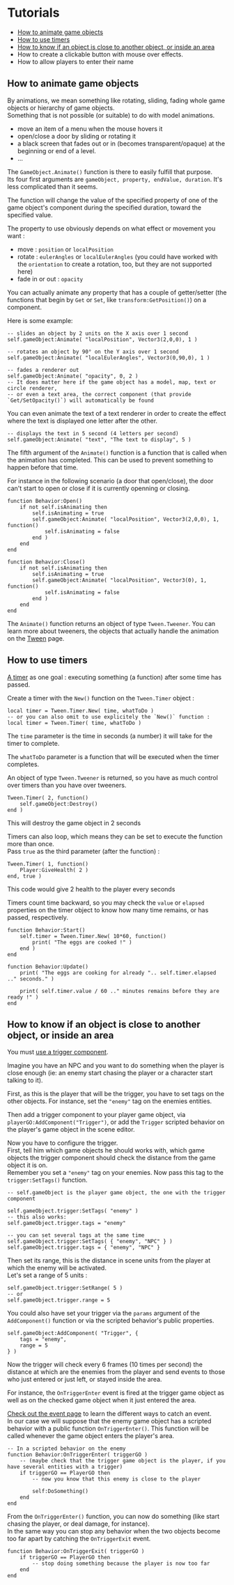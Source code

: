 # Tutorials

- [How to animate game objects](#animate-game-objects)
- [How to use timers](#timer)
- [How to know if an object is close to another object, or inside an area](#trigger)
- How to create a clickable button with mouse over effects.
- How to allow players to enter their name

<a name="animate-game-objects"></a>
## How to animate game objects

By animations, we mean something like rotating, sliding, fading whole game objects or hierarchy of game objects.  
Something that is not possible (or suitable) to do with model animations.

- move an item of a menu when the mouse hovers it
- open/close a door by sliding or rotating it
- a black screen that fades out or in (becomes transparent/opaque) at the beginning or end of a level.
- ...

The `GameObject.Animate()` function is there to easily fulfill that purpose.  
Its four first arguments are `gameObject, property, endValue, duration`. It's less complicated than it seems.

The function will change the value of the specified property of one of the game object's component during the specified duration, toward the specified value.

The property to use obviously depends on what effect or movement you want :

- move : `position` or `localPosition`
- rotate : `eulerAngles` or `localEulerAngles` (you could have worked with the `orientation` to create a rotation, too, but they are not supported here)
- fade in or out : `opacity`

You can actually animate any property that has a couple of getter/setter (the functions that begin by `Get` or `Set`, like `transform:GetPosition()`) on a component.

Here is some example:
    
    -- slides an object by 2 units on the X axis over 1 second
    self.gameObject:Animate( "localPosition", Vector3(2,0,0), 1 )

    -- rotates an object by 90° on the Y axis over 1 second  
    self.gameObject:Animate( "localEulerAngles", Vector3(0,90,0), 1 )
    
    -- fades a renderer out
    self.gameObject:Animate( "opacity", 0, 2 )
    -- It does matter here if the game object has a model, map, text or circle renderer,
    -- or even a text area, the correct component (that provide `Get/SetOpacity()`) will automatically be found

You can even animate the text of a text renderer in order to create the effect where the text is displayed one letter after the other.

    -- displays the text in 5 second (4 letters per second)
    self.gameObject:Animate( "text", "The text to display", 5 )

The fifth argument of the `Animate()` function is a function that is called when the animation has completed. This can be used to prevent something to happen before that time.

For instance in the following scenario (a door that open/close), the door can't start to open or close if it is currently openning or closing.

    function Behavior:Open()
        if not self.isAnimating then
            self.isAnimating = true
            self.gameObject:Animate( "localPosition", Vector3(2,0,0), 1, function() 
                self.isAnimating = false
            end )
        end
    end

    function Behavior:Close()
        if not self.isAnimating then
            self.isAnimating = true
            self.gameObject:Animate( "localPosition", Vector3(0), 1, function() 
                self.isAnimating = false
            end )
        end
    end


The `Animate()` function returns an object of type `Tween.Tweener`. You can learn more about tweeners, the objects that actually handle the animation on the [Tween](tween#tweener) page.


<a name="timer"></a>
## How to use timers

[A timer](tween#timer) as one goal : executing something (a function) after some time has passed.

Create a timer with the `New()` function on the `Tween.Timer` object :

    local timer = Tween.Timer.New( time, whatToDo )
    -- or you can also omit to use explicitely the `New()` function :
    local timer = Tween.Timer( time, whatToDo )

The `time` parameter is the time in seconds (a number) it will take for the timer to complete.

The `whatToDo` parameter is a function that will be executed when the timer completes.

An object of type `Tween.Tweener` is returned, so you have as much control over timers than you have over tweeners.

    Tween.Timer( 2, function()
        self.gameObject:Destroy()
    end )

This will destroy the game object in 2 seconds

Timers can also loop, which means they can be set to execute the function more than once.  
Pass `true` as the third parameter (after the function) :

    Tween.Timer( 1, function()
        Player:GiveHealth( 2 )
    end, true )

This code would give 2 health to the player every seconds

Timers count time backward, so you may check the `value` or `elapsed` properties on the timer object to know how many time remains, or has passed, respectively.
    
    function Behavior:Start()
        self.timer = Tween.Timer.New( 10*60, function()
            print( "The eggs are cooked !" )
        end )
    end

    function Behavior:Update()
        print( "The eggs are cooking for already ".. self.timer.elapsed .." seconds." )

        print( self.timer.value / 60 .." minutes remains before they are ready !" )
    end


<a name="trigger"></a>
## How to know if an object is close to another object, or inside an area

You must [use a trigger component](trigger).

Imagine you have an NPC and you want to do something when the player is close enough (ie: an enemy start chasing the player or a character start talking to it).

First, as this is the player that will be the trigger, you have to set tags on the other objects.  For instance, set the `"enemy"` tag on the enemies entities.

Then add a trigger component to your player game object, via `playerGO:AddComponent("Trigger")`, or add the `Trigger` scripted behavior on the player's game object in the scene editor.

Now you have to configure the trigger.  
First, tell him which game objects he should works with, which game objects the trigger component should check the distance from the game object it is on.  
Remember you set a `"enemy"` tag on your enemies. Now pass this tag to the `trigger:SetTags()` function.
    
    -- self.gameObject is the player game object, the one with the trigger component

    self.gameObject.trigger:SetTags( "enemy" )
    -- this also works:
    self.gameObject.trigger.tags = "enemy"

    -- you can set several tags at the same time
    self.gameObject.trigger:SetTags( { "enemy", "NPC" } )
    self.gameObject.trigger.tags = { "enemy", "NPC" }


Then set its range, this is the distance in scene units from the player at which the enemy will be activated.  
Let's set a range of 5 units :
    
    self.gameObject.trigger:SetRange( 5 )
    -- or 
    self.gameObject.trigger.range = 5

You could also have set your trigger via the `params` argument of the `AddComponent()` function or via the scripted behavior's public properties.

    self.gameObject:AddComponent( "Trigger", {
        tags = "enemy",
        range = 5
    } )

Now the trigger will check every 6 frames (10 times per second) the distance at which are the enemies from the player and send events to those who just entered or just left, or stayed inside the area.

For instance, the `OnTriggerEnter` event is fired at the trigger game object as well as on the checked game object when it just entered the area.

[Check out the event page](event) to learn the different ways to catch an event.  
In our case we will suppose that the enemy game object has a scripted behavior with a public function `OnTriggerEnter()`. This function will be called whenever the game object enters the player's area.

    -- In a scripted behavior on the enemy
    function Behavior:OnTriggerEnter( triggerGO )
        -- (maybe check that the trigger game object is the player, if you have several entities with a trigger)
        if triggerGO == PlayerGO then
            -- now you know that this enemy is close to the player

            self:DoSomething()
        end
    end

From the `OnTriggerEnter()` function, you can now do something (like start chasing the player, or deal damage, for instance).  
In the same way you can stop any behavior when the two objects become too far apart by catching the `OnTriggerExit` event.

    function Behavior:OnTriggerExit( triggerGO )
        if triggerGO == PlayerGO then
            -- stop doing something because the player is now too far
        end
    end

